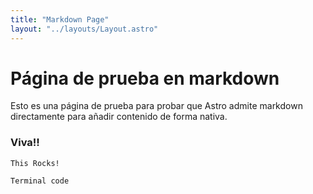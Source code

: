 ```yaml
---
title: "Markdown Page"
layout: "../layouts/Layout.astro"
---
```


# Página de prueba en markdown

Esto es una página de prueba para probar que Astro admite markdown directamente para añadir contenido de forma nativa.

### Viva!!

`This Rocks!`

```bash
Terminal code

```
